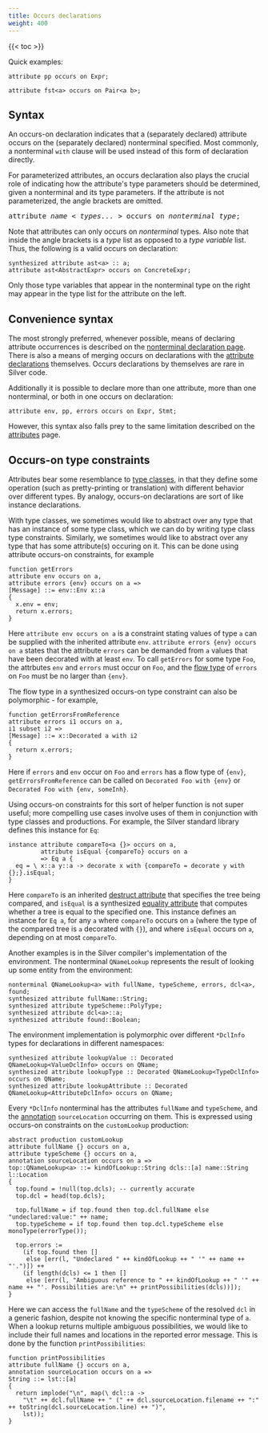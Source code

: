 ```yaml
---
title: Occurs declarations
weight: 400
---
```


{{< toc >}}

Quick examples:

```
attribute pp occurs on Expr;

attribute fst<a> occurs on Pair<a b>;
```

## Syntax

An occurs-on declaration indicates that a (separately declared) attribute occurs on the (separately declared) nonterminal specified.
Most commonly, a nonterminal `with` clause will be used instead of this form of declaration directly.

For parameterized attributes, an occurs declaration also plays the crucial role of indicating how the attribute's type parameters should be determined, given a nonterminal and its type parameters.
If the attribute is not parameterized, the angle brackets are omitted.

<pre>
attribute <i>name</i> &lt; <i>types...</i> &gt; occurs on <i>nonterminal type</i>;
</pre>

Note that attributes can only occurs on _nonterminal_ types.
Also note that inside the angle brackets is a _type_ list as opposed to a _type variable_ list.
Thus, the following is a valid occurs on declaration:

```
synthesized attribute ast<a> :: a;
attribute ast<AbstractExpr> occurs on ConcreteExpr;
```

Only those type variables that appear in the nonterminal type on the right may appear in the type list for the attribute on the left.

## Convenience syntax

The most strongly preferred, whenever possible, means of declaring attribute occurrences is described on the [nonterminal declaration page](/silver/ref/decl/nonterminals/).
There is also a means of merging occurs on declarations with the [attribute declarations](/silver/ref/decl/attributes/) themselves.
Occurs declarations by themselves are rare in Silver code.


Additionally it is possible to declare more than one attribute, more than one nonterminal, or both in one occurs on declaration:

```
attribute env, pp, errors occurs on Expr, Stmt;
```

However, this syntax also falls prey to the same limitation described on the [attributes](/silver/ref/decl/attributes/) page.

## Occurs-on type constraints

Attributes bear some resemblance to [type classes](/silver/ref/decl/typeclasses), in that they define some operation (such as pretty-printing or translation)
with different behavior over different types.  By analogy, occurs-on declarations are sort of like instance declarations.

With type classes, we sometimes would like to abstract over any type that has an instance of some type class,
which we can do by writing type class type constraints.
Similarly, we sometimes would like to abstract over any type that has some attribute(s) occuring on it.
This can be done using attribute occurs-on constraints, for example
```
function getErrors
attribute env occurs on a,
attribute errors {env} occurs on a =>
[Message] ::= env::Env x::a
{
  x.env = env;
  return x.errors;
}
```
Here `attribute env occurs on a` is a constraint stating values of type `a` can be supplied with the inherited attribute `env`.
`attribute errors {env} occurs on a` states that the attribute `errors` can be demanded from `a` values that have been decorated
with at least `env`.
To call `getErrors` for some type `Foo`, the attrbutes `env` and `errors` must occur on `Foo`,
and the [flow type](/silver/concepts/modular-well-definedness/) of `errors` on `Foo` must be no larger than `{env}`.

The flow type in a synthesized occurs-on type constraint can also be polymorphic - for example,
```
function getErrorsFromReference
attribute errors i1 occurs on a,
i1 subset i2 =>
[Message] ::= x::Decorated a with i2
{
  return x.errors;
}
```
Here if `errors` and `env` occur on `Foo` and `errors` has a flow type of `{env}`,
`getErrorsFromReference` can be called on `Decorated Foo with {env}` or `Decorated Foo with {env, someInh}`.

Using occurs-on constraints for this sort of helper function is not super useful;
more compelling use cases involve uses of them in conjunction with type classes and productions.
For example, the Silver standard library defines this instance for `Eq`:
```
instance attribute compareTo<a {}> occurs on a,
         attribute isEqual {compareTo} occurs on a
         => Eq a {
  eq = \ x::a y::a -> decorate x with {compareTo = decorate y with {};}.isEqual;
}
```
Here `compareTo` is an inherited [destruct attribute](/silver/concepts/automatic-attributes#destruct-attributes) that specifies the tree being compared,
and `isEqual` is a synthesized [equality attribute](/silver/concepts/automatic-attributes#equality-attributes) that computes whether a tree is equal to the specified one.
This instance defines an instance for `Eq a`, for any `a` where `compareTo` occurs on `a` (where the type of the compared tree is `a` decorated with `{}`),
and where `isEqual` occurs on `a`, depending on at most `compareTo`.

Another examples is in the Silver compiler's implementation of the environment.
The nonterminal `QNameLookup` represents the result of looking up some entity from the environment:
```
nonterminal QNameLookup<a> with fullName, typeScheme, errors, dcl<a>, found;
synthesized attribute fullName::String;
synthesized attribute typeScheme::PolyType;
synthesized attribute dcl<a>::a;
synthesized attribute found::Boolean;
```
The environment implementation is polymorphic over different `*DclInfo` types for declarations in different namespaces:
```
synthesized attribute lookupValue :: Decorated QNameLookup<ValueDclInfo> occurs on QName;
synthesized attribute lookupType :: Decorated QNameLookup<TypeDclInfo> occurs on QName;
synthesized attribute lookupAttribute :: Decorated QNameLookup<AttributeDclInfo> occurs on QName;
```
Every `*DclInfo` nonterminal has the attributes `fullName` and `typeScheme`, and the [annotation](/silver/ref/decl/annotations/) `sourceLocation` occurring on them.
This is expressed using occurs-on constraints on the `customLookup` production:
```
abstract production customLookup
attribute fullName {} occurs on a,
attribute typeScheme {} occurs on a,
annotation sourceLocation occurs on a =>
top::QNameLookup<a> ::= kindOfLookup::String dcls::[a] name::String l::Location 
{
  top.found = !null(top.dcls); -- currently accurate
  top.dcl = head(top.dcls);
  
  top.fullName = if top.found then top.dcl.fullName else "undeclared:value:" ++ name;
  top.typeScheme = if top.found then top.dcl.typeScheme else monoType(errorType());
  
  top.errors := 
    (if top.found then []
     else [err(l, "Undeclared " ++ kindOfLookup ++ " '" ++ name ++ "'.")]) ++
    (if length(dcls) <= 1 then []
     else [err(l, "Ambiguous reference to " ++ kindOfLookup ++ " '" ++ name ++ "'. Possibilities are:\n" ++ printPossibilities(dcls))]);
}
```
Here we can access the `fullName` and the `typeScheme` of the resolved `dcl` in a generic fashion, despite not knowing the specific nonterminal type of `a`.
When a lookup returns multiple ambiguous possibilities, we would like to include their full names and locations in the reported error message.
This is done by the function `printPossibilities`:
```
function printPossibilities
attribute fullName {} occurs on a,
annotation sourceLocation occurs on a =>
String ::= lst::[a]
{
  return implode("\n", map(\ dcl::a ->
    "\t" ++ dcl.fullName ++ " (" ++ dcl.sourceLocation.filename ++ ":" ++ toString(dcl.sourceLocation.line) ++ ")",
    lst));
}
```
